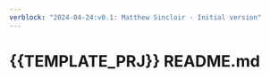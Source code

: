```yaml
---
verblock: "2024-04-24:v0.1: Matthew Sinclair - Initial version"
---
```

# {{TEMPLATE_PRJ}} README.md 

